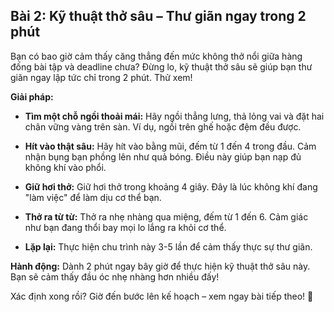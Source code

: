 
## Bài 2: Kỹ thuật thở sâu – Thư giãn ngay trong 2 phút

Bạn có bao giờ cảm thấy căng thẳng đến mức không thở nổi giữa hàng đống bài tập và deadline chưa? Đừng lo, kỹ thuật thở sâu sẽ giúp bạn thư giãn ngay lập tức chỉ trong 2 phút. Thử xem!

**Giải pháp:**

- **Tìm một chỗ ngồi thoải mái:** Hãy ngồi thẳng lưng, thả lỏng vai và đặt hai chân vững vàng trên sàn. Ví dụ, ngồi trên ghế hoặc đệm đều được.
  
- **Hít vào thật sâu:** Hãy hít vào bằng mũi, đếm từ 1 đến 4 trong đầu. Cảm nhận bụng bạn phồng lên như quả bóng. Điều này giúp bạn nạp đủ không khí vào phổi.
  
- **Giữ hơi thở:** Giữ hơi thở trong khoảng 4 giây. Đây là lúc không khí đang "làm việc" để làm dịu cơ thể bạn.
  
- **Thở ra từ từ:** Thở ra nhẹ nhàng qua miệng, đếm từ 1 đến 6. Cảm giác như bạn đang thổi bay mọi lo lắng ra khỏi cơ thể.
  
- **Lặp lại:** Thực hiện chu trình này 3-5 lần để cảm thấy thực sự thư giãn.

**Hành động:** Dành 2 phút ngay bây giờ để thực hiện kỹ thuật thở sâu này. Bạn sẽ cảm thấy đầu óc nhẹ nhàng hơn nhiều đấy!

Xác định xong rồi? Giờ đến bước lên kế hoạch – xem ngay bài tiếp theo! 🚀